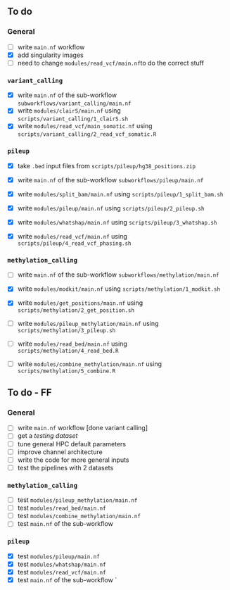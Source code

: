 ## To do
### General
- [ ] write `main.nf` workflow
- [x] add singularity images
- [ ] need to change `modules/read_vcf/main.nf`to do the correct stuff

### `variant_calling`
- [x] write `main.nf` of the sub-workflow `subworkflows/variant_calling/main.nf`
- [x] write `modules/clairS/main.nf` using `scripts/variant_calling/1_clairS.sh`
- [x] write `modules/read_vcf/main_somatic.nf` using `scripts/variant_calling/2_read_vcf_somatic.R`

### `pileup`
- [x] take `.bed` input files from `scripts/pileup/hg38_positions.zip`

- [x] write `main.nf` of the sub-workflow `subworkflows/pileup/main.nf`
- [x] write `modules/split_bam/main.nf` using `scripts/pileup/1_split_bam.sh`
- [x] write `modules/pileup/main.nf` using `scripts/pileup/2_pileup.sh`
- [x] write `modules/whatshap/main.nf` using `scripts/pileup/3_whatshap.sh`
- [x] write `modules/read_vcf/main.nf` using `scripts/pileup/4_read_vcf_phasing.sh`

### `methylation_calling`
- [ ] write `main.nf` of the sub-workflow `subworkflows/methylation/main.nf`
- [x] write `modules/modkit/main.nf` using `scripts/methylation/1_modkit.sh`
- [x] write `modules/get_positions/main.nf` using `scripts/methylation/2_get_position.sh`
- [ ] write `modules/pileup_methylation/main.nf` using `scripts/methylation/3_pileup.sh`
- [ ] write `modules/read_bed/main.nf` using `scripts/methylation/4_read_bed.R`
- [ ] write `modules/combine_methylation/main.nf` using `scripts/methylation/5_combine.R`


## To do - FF 
### General
- [ ] write `main.nf` workflow [done variant calling]
- [ ] get a *testing dataset*
- [ ] tune general HPC default parameters
- [ ] improve channel architecture 
- [ ] write the code for more general inputs
- [ ] test the pipelines with 2 datasets

### `methylation_calling`
- [ ] test `modules/pileup_methylation/main.nf` 
- [ ] test `modules/read_bed/main.nf` 
- [ ] test `modules/combine_methylation/main.nf`
- [ ] test `main.nf` of the sub-workflow 

### `pileup`
- [x] test `modules/pileup/main.nf`
- [x] test `modules/whatshap/main.nf` 
- [x] test `modules/read_vcf/main.nf` 
- [x] test `main.nf` of the sub-workflow `
